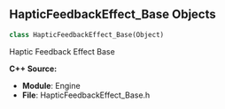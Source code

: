 ## HapticFeedbackEffect_Base Objects

```python
class HapticFeedbackEffect_Base(Object)
```

Haptic Feedback Effect Base

**C++ Source:**

- **Module**: Engine
- **File**: HapticFeedbackEffect_Base.h

<a id="unreal.HapticFeedbackEffect_Buffer"></a>